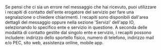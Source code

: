 Se pensi che ci sia un errore nel messaggio che hai ricevuto, puoi utilizzare i recapiti di contatto dell'ente erogatore del servizio per fare una segnalazione o chiedere chiarimenti. 
I recapiti sono disponibili dall'area dettagli del messaggio oppure nella sezione 'Servizi' dell'app IO, selezionando lo specifico ente e servizio in questione.
A seconda delle modalità di contatto gestite dal singolo ente e servizio, i recapiti possono includere: indirizzo dello sportello fisico, numero di telefono, indirizzo mail e/o PEC, sito web, assistenza online, mobile app. 